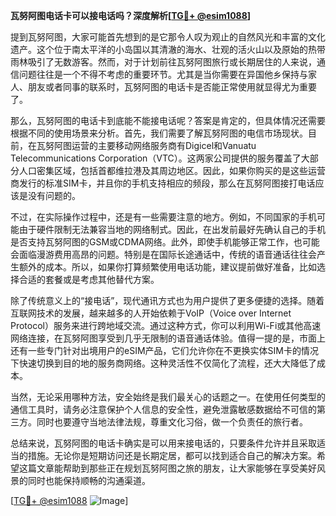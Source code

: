 **瓦努阿图电话卡可以接电话吗？深度解析[[TG💪+ @esim1088](https://t.me/s/esim1088)]**

提到瓦努阿图，大家可能首先想到的是它那令人叹为观止的自然风光和丰富的文化遗产。这个位于南太平洋的小岛国以其清澈的海水、壮观的活火山以及原始的热带雨林吸引了无数游客。然而，对于计划前往瓦努阿图旅行或长期居住的人来说，通信问题往往是一个不得不考虑的重要环节。尤其是当你需要在异国他乡保持与家人、朋友或者同事的联系时，瓦努阿图的电话卡是否能正常使用就显得尤为重要了。

那么，瓦努阿图的电话卡到底能不能接电话呢？答案是肯定的，但具体情况还需要根据不同的使用场景来分析。首先，我们需要了解瓦努阿图的电信市场现状。目前，在瓦努阿图运营的主要移动网络服务商有Digicel和Vanuatu Telecommunications Corporation（VTC）。这两家公司提供的服务覆盖了大部分人口密集区域，包括首都维拉港及其周边地区。因此，如果你购买的是这些运营商发行的标准SIM卡，并且你的手机支持相应的频段，那么在瓦努阿图接打电话应该是没有问题的。

不过，在实际操作过程中，还是有一些需要注意的地方。例如，不同国家的手机可能由于硬件限制无法兼容当地的网络制式。因此，在出发前最好先确认自己的手机是否支持瓦努阿图的GSM或CDMA网络。此外，即使手机能够正常工作，也可能会面临漫游费用高昂的问题。特别是在国际长途通话中，传统的语音通话往往会产生额外的成本。所以，如果你打算频繁使用电话功能，建议提前做好准备，比如选择合适的套餐或是考虑其他替代方案。

除了传统意义上的“接电话”，现代通讯方式也为用户提供了更多便捷的选择。随着互联网技术的发展，越来越多的人开始依赖于VoIP（Voice over Internet Protocol）服务来进行跨地域交流。通过这种方式，你可以利用Wi-Fi或其他高速网络连接，在瓦努阿图享受到几乎无限制的语音通话体验。值得一提的是，市面上还有一些专门针对出境用户的eSIM产品，它们允许你在不更换实体SIM卡的情况下快速切换到目的地的服务商网络。这种灵活性不仅简化了流程，还大大降低了成本。

当然，无论采用哪种方法，安全始终是我们最关心的话题之一。在使用任何类型的通信工具时，请务必注意保护个人信息的安全性，避免泄露敏感数据给不可信的第三方。同时也要遵守当地法律法规，尊重文化习俗，做一个负责任的旅行者。

总结来说，瓦努阿图的电话卡确实是可以用来接电话的，只要条件允许并且采取适当的措施。无论你是短期访问还是长期定居，都可以找到适合自己的解决方案。希望这篇文章能帮助到那些正在规划瓦努阿图之旅的朋友，让大家能够在享受美好风景的同时也能保持顺畅的沟通渠道。

[[TG💪+ @esim1088](https://t.me/s/esim1088) ![Image](https://i.postimg.cc/4NQfJmqS/Snipaste-2025-05-13-00-14-12.png)]